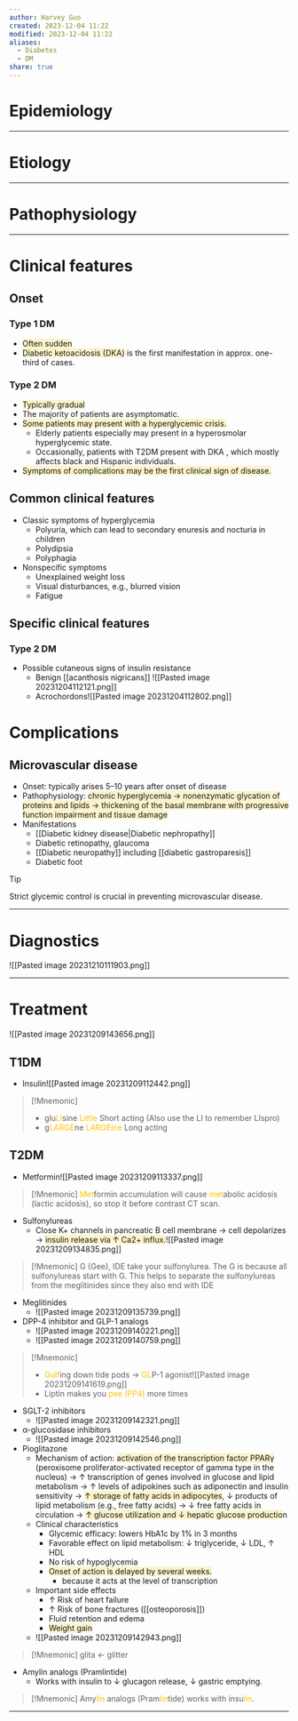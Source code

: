 ```yaml
---
author: Harvey Guo
created: 2023-12-04 11:22
modified: 2023-12-04 11:22
aliases:
  - Diabetes
  - DM
share: true
---
```

# Epidemiology


---
# Etiology


---
# Pathophysiology


---
# Clinical features
## Onset
### Type 1 DM
- <span style="background:rgba(240, 200, 0, 0.2)">Often sudden</span>
- <span style="background:rgba(240, 200, 0, 0.2)">Diabetic ketoacidosis (DKA)</span> is the first manifestation in approx. one-third of cases.
### Type 2 DM
- <span style="background:rgba(240, 200, 0, 0.2)">Typically gradual</span>
- The majority of patients are asymptomatic. 
- <span style="background:rgba(240, 200, 0, 0.2)">Some patients may present with a hyperglycemic crisis.</span>
	- Elderly patients especially may present in a hyperosmolar hyperglycemic state.
	- Occasionally, patients with T2DM present with DKA , which mostly affects black and Hispanic individuals.
- <span style="background:rgba(240, 200, 0, 0.2)">Symptoms of complications may be the first clinical sign of disease.</span>
## Common clinical features
- Classic symptoms of hyperglycemia
	- Polyuria, which can lead to secondary enuresis and nocturia in children 
	- Polydipsia 
	- Polyphagia
- Nonspecific symptoms
	- Unexplained weight loss
	- Visual disturbances, e.g., blurred vision 
	- Fatigue
## Specific clinical features
### Type 2 DM
- Possible cutaneous signs of insulin resistance 
	- Benign [[acanthosis nigricans]] ![[Pasted image 20231204112121.png]]
	- Acrochordons![[Pasted image 20231204112802.png]]
# Complications
## Microvascular disease
- Onset: typically arises 5–10 years after onset of disease
- Pathophysiology: <span style="background:rgba(240, 200, 0, 0.2)">chronic hyperglycemia → nonenzymatic glycation of proteins and lipids → thickening of the basal membrane with progressive function impairment and tissue damage</span>
- Manifestations
	- [[Diabetic kidney disease|Diabetic nephropathy]]
	- Diabetic retinopathy, glaucoma
	- [[Diabetic neuropathy]] including [[diabetic gastroparesis]]
	- Diabetic foot

>[!tip] 
>Strict glycemic control is crucial in preventing microvascular disease.

---
# Diagnostics
![[Pasted image 20231210111903.png]]

---
# Treatment
![[Pasted image 20231209143656.png]]
## T1DM
- Insulin![[Pasted image 20231209112442.png]]
>[!Mnemonic] 
>- glu<font color="#ffc000">LI</font>sine <font color="#ffc000">Little</font> Short acting (Also use the LI to remember LIspro)
>- g<font color="#ffc000">LARGE</font>ne <font color="#ffc000">LARGEine</font> Long acting
## T2DM
- Metformin![[Pasted image 20231209113337.png]]
>[!Mnemonic] 
><font color="#ffc000">Met</font>formin accumulation will cause <font color="#ffc000">met</font>abolic acidosis (lactic acidosis), so stop it before contrast CT scan.
- Sulfonylureas
	- Close K+ channels in pancreatic B cell membrane → cell depolarizes → <span style="background:rgba(240, 200, 0, 0.2)">insulin release via ↑ Ca2+ influx.</span>![[Pasted image 20231209134835.png]]

>[!Mnemonic] 
>G (Gee), IDE take your sulfonylurea.
>The G is because all sulfonylureas start with G. 
>This helps to separate the sulfonylureas from the meglitinides since they also end with IDE

- Meglitinides
	- ![[Pasted image 20231209135739.png]]
- DPP-4 inhibitor and GLP-1 analogs
	- ![[Pasted image 20231209140221.png]]
	- ![[Pasted image 20231209140759.png]]

>[!Mnemonic] 
>- <font color="#ffc000">Gulf</font>ing down tide pods -> <font color="#ffc000">GL</font>P-1 agonist![[Pasted image 20231209141619.png]] 
>- Liptin makes you <font color="#ffc000">pee (PP4)</font> more times
- SGLT-2 inhibitors
	- ![[Pasted image 20231209142321.png]]
- α-glucosidase inhibitors
	- ![[Pasted image 20231209142546.png]]
- Pioglitazone
	- Mechanism of action: <span style="background:rgba(240, 200, 0, 0.2)">activation of the transcription factor PPARγ</span> (peroxisome proliferator-activated receptor of gamma type in the nucleus) → ↑ transcription of genes involved in glucose and lipid metabolism → ↑ levels of adipokines such as adiponectin and insulin sensitivity → <span style="background:rgba(240, 200, 0, 0.2)">↑ storage of fatty acids in adipocytes</span>, ↓ products of lipid metabolism (e.g., free fatty acids) → ↓ free fatty acids in circulation → <span style="background:rgba(240, 200, 0, 0.2)">↑ glucose utilization and ↓ hepatic glucose productio</span>n
	- Clinical characteristics
		- Glycemic efficacy: lowers HbA1c by 1% in 3 months
		- Favorable effect on lipid metabolism: ↓ triglyceride, ↓ LDL, ↑ HDL
		- No risk of hypoglycemia
		- <span style="background:rgba(240, 200, 0, 0.2)">Onset of action is delayed by several weeks. </span>
			- because it acts at the level of transcription
	- Important side effects
		- ↑ Risk of heart failure
		- ↑ Risk of bone fractures ([[osteoporosis]])
		- Fluid retention and edema
		- <span style="background:rgba(240, 200, 0, 0.2)">Weight gain</span>
	- ![[Pasted image 20231209142943.png]]

>[!Mnemonic] 
>glita <- glitter
- Amylin analogs (Pramlintide)
	- Works with insulin to ↓ glucagon release, ↓ gastric emptying.

>[!Mnemonic] 
>Amy<font color="#ffc000">lin</font> analogs (Pram<font color="#ffc000">lin</font>tide) works with insu<font color="#ffc000">lin</font>.

---
